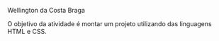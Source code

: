 Wellington da Costa Braga

O objetivo da atividade é montar um projeto utilizando das linguagens HTML e CSS.
